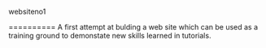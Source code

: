 websiteno1


==========
A first attempt at bulding a web site which can be used as a training ground to demonstate new skills learned in tutorials.
